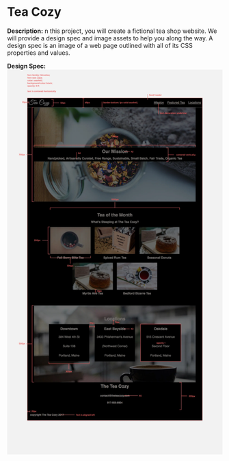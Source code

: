 # Tea Cozy

**Description:** n this project, you will create a fictional tea shop website.
We will provide a design spec and image assets to help you along the way. 
A design spec is an image of a web page outlined with all of its CSS properties and values. 

**Design Spec:**
<img src="resources/images/design-spec.png">
